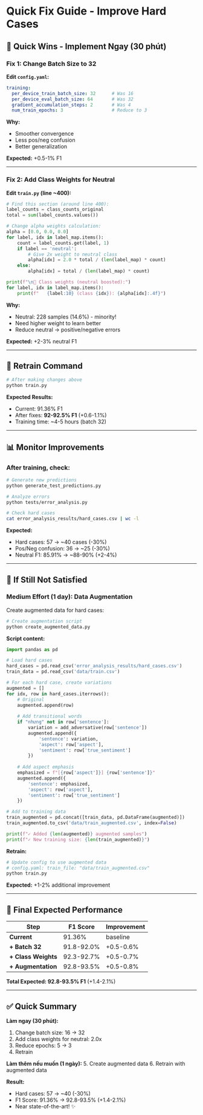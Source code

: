 # Quick Fix Guide - Improve Hard Cases

## 🎯 Quick Wins - Implement Ngay (30 phút)

### Fix 1: Change Batch Size to 32

**Edit `config.yaml`:**
```yaml
training:
  per_device_train_batch_size: 32      # Was 16
  per_device_eval_batch_size: 64       # Was 32
  gradient_accumulation_steps: 2       # Was 4
  num_train_epochs: 3                  # Reduce to 3
```

**Why:**
- Smoother convergence
- Less pos/neg confusion
- Better generalization

**Expected:** +0.5-1% F1

---

### Fix 2: Add Class Weights for Neutral

**Edit `train.py` (line ~400):**

```python
# Find this section (around line 400):
label_counts = class_counts_original
total = sum(label_counts.values())

# Change alpha weights calculation:
alpha = [0.0, 0.0, 0.0]
for label, idx in label_map.items():
    count = label_counts.get(label, 1)
    if label == 'neutral':
        # Give 2x weight to neutral class
        alpha[idx] = 2.0 * total / (len(label_map) * count)
    else:
        alpha[idx] = total / (len(label_map) * count)

print(f"\n🎯 Class weights (neutral boosted):")
for label, idx in label_map.items():
    print(f"   {label:10} (class {idx}): {alpha[idx]:.4f}")
```

**Why:**
- Neutral: 228 samples (14.6%) - minority!
- Need higher weight to learn better
- Reduce neutral → positive/negative errors

**Expected:** +2-3% neutral F1

---

## 🚀 Retrain Command

```bash
# After making changes above
python train.py
```

**Expected Results:**
- Current: 91.36% F1
- After fixes: **92-92.5% F1** (+0.6-1.1%)
- Training time: ~4-5 hours (batch 32)

---

## 📊 Monitor Improvements

### After training, check:

```bash
# Generate new predictions
python generate_test_predictions.py

# Analyze errors
python tests/error_analysis.py

# Check hard cases
cat error_analysis_results/hard_cases.csv | wc -l
```

**Expected:**
- Hard cases: 57 → ~40 cases (-30%)
- Pos/Neg confusion: 36 → ~25 (-30%)
- Neutral F1: 85.91% → ~88-90% (+2-4%)

---

## 🔄 If Still Not Satisfied

### Medium Effort (1 day): Data Augmentation

Create augmented data for hard cases:

```bash
# Create augmentation script
python create_augmented_data.py
```

**Script content:**
```python
import pandas as pd

# Load hard cases
hard_cases = pd.read_csv('error_analysis_results/hard_cases.csv')
train_data = pd.read_csv('data/train.csv')

# For each hard case, create variations
augmented = []
for idx, row in hard_cases.iterrows():
    # Original
    augmented.append(row)
    
    # Add transitional words
    if "nhưng" not in row['sentence']:
        variation = add_adversative(row['sentence'])
        augmented.append({
            'sentence': variation,
            'aspect': row['aspect'],
            'sentiment': row['true_sentiment']
        })
    
    # Add aspect emphasis
    emphasized = f"[{row['aspect']}] {row['sentence']}"
    augmented.append({
        'sentence': emphasized,
        'aspect': row['aspect'],
        'sentiment': row['true_sentiment']
    })

# Add to training data
train_augmented = pd.concat([train_data, pd.DataFrame(augmented)])
train_augmented.to_csv('data/train_augmented.csv', index=False)

print(f"✓ Added {len(augmented)} augmented samples")
print(f"✓ New training size: {len(train_augmented)}")
```

**Retrain:**
```bash
# Update config to use augmented data
# config.yaml: train_file: "data/train_augmented.csv"
python train.py
```

**Expected:** +1-2% additional improvement

---

## 🎯 Final Expected Performance

| Step | F1 Score | Improvement |
|------|----------|-------------|
| **Current** | 91.36% | baseline |
| **+ Batch 32** | 91.8-92.0% | +0.5-0.6% |
| **+ Class Weights** | 92.3-92.7% | +0.5-0.7% |
| **+ Augmentation** | 92.8-93.5% | +0.5-0.8% |

**Total Expected: 92.8-93.5% F1** (+1.4-2.1%)

---

## ✅ Quick Summary

**Làm ngay (30 phút):**
1. Change batch size: 16 → 32
2. Add class weights for neutral: 2.0x
3. Reduce epochs: 5 → 3
4. Retrain

**Làm thêm nếu muốn (1 ngày):**
5. Create augmented data
6. Retrain with augmented data

**Result:**
- Hard cases: 57 → ~40 (-30%)
- F1 Score: 91.36% → 92.8-93.5% (+1.4-2.1%)
- Near state-of-the-art! ✨
